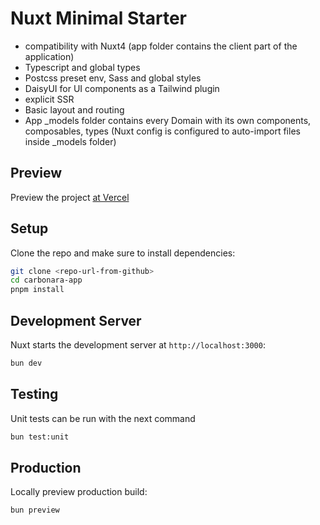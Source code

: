 # Nuxt Minimal Starter

- compatibility with Nuxt4 (app folder contains the client part of the application)
- Typescript and global types
- Postcss preset env, Sass and global styles
- DaisyUI for UI components as a Tailwind plugin
- explicit SSR
- Basic layout and routing
- App \_models folder contains every Domain with its own components, composables, types (Nuxt config is configured to auto-import files inside \_models folder)

## Preview

Preview the project [at Vercel](https://carbonara-app-chekobils-projects.vercel.app/)

## Setup

Clone the repo and make sure to install dependencies:

```bash
git clone <repo-url-from-github>
cd carbonara-app
pnpm install
```

## Development Server

Nuxt starts the development server at `http://localhost:3000`:

```bash
bun dev
```

## Testing

Unit tests can be run with the next command

```bash
bun test:unit
```

## Production

Locally preview production build:

```bash
bun preview
```
